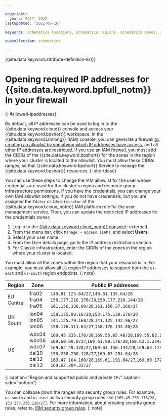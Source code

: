 ```yaml
---

copyright:
  years: 2017, 2022
lastupdated: "2022-08-16"

keywords: schematics locations, schematics regions, schematics zones, schematics endpoints, schematics service endpoints

subcollection: schematics

---
```


{{site.data.keyword.attribute-definition-list}}


# Opening required IP addresses for {{site.data.keyword.bpfull_notm}} in your firewall
{: #allowed-ipaddresses}

By default, all IP addresses can be used to log in to the {{site.data.keyword.cloud}} console and access your {{site.data.keyword.bpshort}} workspace. In the {{site.data.keyword.iamlong}} (IAM) console, you can generate a firewall [by creating an allowlist by specifying which IP addresses have access](/docs/account?topic=account-ips), and all other IP addresses are restricted. If you use an IAM firewall, you must add the CIDRs of the {{site.data.keyword.bpshort}} for the zones in the region where your cluster is located to the allowlist. You must allow these CIDRs ranges, so that {{site.data.keyword.bpshort}} Service to manage the {{site.data.keyword.bpshort}} resources.
{: shortdesc}

You can use these steps to change the IAM allowlist for the user whose credentials are used for the cluster's region and resource group infrastructure permissions. If you have the credentials, you can change your own IAM allowlist settings. If you do not have credentials, but you are assigned the `Editor` or `Administrator` of the {{site.data.keyword.cloud_notm}} IAM platform role for the user management service. Then, you can update the restricted IP addresses for the credentials owner.

1. Log in to the [{{site.data.keyword.cloud_notm}} console](https://cloud.ibm.com/login){: external}.
2. From the menu bar, click `Manage > Access (IAM)`, and select **Users**.
3. Select your user name.
4. From the User details page, go to the IP address restrictions section.
5. For Classic infrastructure, enter the CIDRs of the zones in the region where your cluster is located.

You must allow all the zones within the region that your resource is in. For example, you must allow all `US` region IP addresses to support both the `us-east` and `us-south` region endpoints.
{: note}

| Region | Zone | Public IP addresses | Private IP addresses |
| -- | -- | -- | -- |
| EU Central | fra02 </br> fra04 </br> fra05 | `149.81.123.64/27`,`149.81.135.64/28` </br> `158.177.210.176/28`,`158.177.216.144/28` </br> `161.156.138.80/28`,`161.156.37.160/27`| `10.123.76.192/26`,`10.134.233.192/26` </br> `10.194.127.64/26` </br> `10.75.204.128/26` |
| UK South | lon04  </br> lon05 </br> lon06 | `158.175.90.16/28`,`158.175.138.176/28` </br> `141.125.79.160/28`,`141.125.142.96/27` </br> `158.176.111.64/27`,`158.176.134.80/28` | `10.45.190.64/26`,`10.45.215.128/26` </br> `10.196.59.0/26` </br> `10.72.173.0/26` |
| US | wdc04 </br> wdc06 </br> wdc07 </br> dal10 </br> dal12 </br> dal13| `169.45.235.176/28`,`169.55.65.48/28`,`169.55.82.128/27` </br> `169.60.69.0/27`,`169.61.99.176/28`,`169.62.1.224/28` </br> `169.62.49.128/27`,`169.63.150.144/28`,`169.63.173.208/28` </br> `150.238.230.128/27`,`169.63.254.64/28` </br> `169.47.104.160/28`,`169.61.191.64/27`,`169.60.172.144/28` </br> `169.62.204.32/27` | `10.148.98.0/26`,`10.189.2.128/26` </br> `10.148.245.128/26` </br> `10.190.16.128/26`,`10.191.181.64/26` </br> `10.95.173.64/26` </br> `10.185.16.64/26` </br> `10.220.38.64/26` |
{: caption="Region and supported public and private `IPs`" caption-side="bottom"}

You can collapse down the ranges into security group rules. For example, `us-south` and `us-east` as two security group rules like `[169.45.235.176/28, 150.238.230.128/27]`. For more information, about creating security group rules, refer to, [IBM security group rules](/docs/security-groups?topic=security-groups-security-groups-guidelines#rules-1).
{: note}



